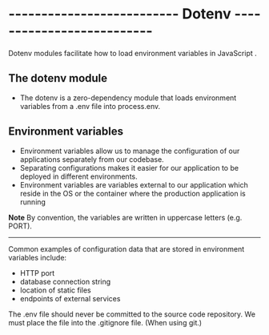 # -------------------------- Dotenv -------------------------- 

Dotenv modules facilitate how to load environment variables in JavaScript .



## The dotenv module

- The dotenv is a zero-dependency module that loads environment variables from a .env file into process.env.


## Environment variables
- Environment variables allow us to manage the configuration of our applications separately from our codebase.
-  Separating configurations makes it easier for our application to be deployed in different environments.
-  Environment variables are variables external to our application which reside in the OS or the container where the production application is running

<b>Note</b> By convention, the variables are written in uppercase letters (e.g. PORT). 


<hr>

Common examples of configuration data that are stored in environment variables include:
- HTTP port
- database connection string
- location of static files
- endpoints of external services

The .env file should never be committed to the source code repository. We must place the file into the .gitignore file. (When using git.)


